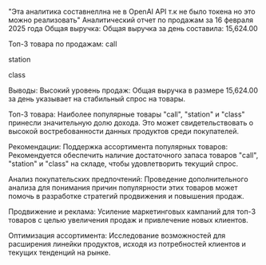 "Эта аналитика составнеллна не в OpenAI API т.к не было токена но это можно реализовать"
Аналитический отчет по продажам за 16 февраля 2025 года
Общая выручка:
Общая выручка за день составила: 15,624.00

Топ-3 товара по продажам:
call

station

class

Выводы:
Высокий уровень продаж: Общая выручка в размере 15,624.00 за день указывает на стабильный спрос на товары.

Топ-3 товара: Наиболее популярные товары "call", "station" и "class" принесли значительную долю дохода. Это может свидетельствовать о высокой востребованности данных продуктов среди покупателей.

Рекомендации:
Поддержка ассортимента популярных товаров: Рекомендуется обеспечить наличие достаточного запаса товаров "call", "station" и "class" на складе, чтобы удовлетворить текущий спрос.

Анализ покупательских предпочтений: Проведение дополнительного анализа для понимания причин популярности этих товаров может помочь в разработке стратегий продвижения и повышения продаж.

Продвижение и реклама: Усиление маркетинговых кампаний для топ-3 товаров с целью увеличения продаж и привлечение новых клиентов.

Оптимизация ассортимента: Исследование возможностей для расширения линейки продуктов, исходя из потребностей клиентов и текущих тенденций на рынке.

